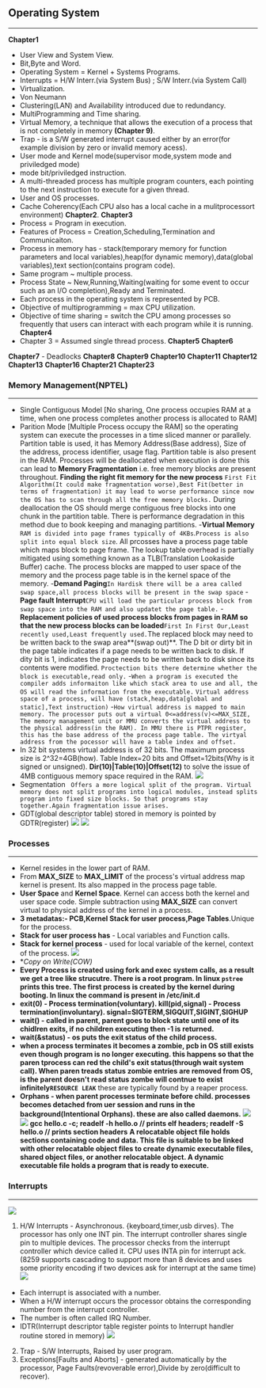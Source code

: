 ## Operating System
-------------------

**Chapter1** 
- User View and System View.
- Bit,Byte and Word.
- Operating System = Kernel + Systems Programs.
- Interrupts = H/W Interr.(via System Bus) ; S/W Interr.(via System Call) 
- Virtualization.
- Von Neumann
- Clustering(LAN) and Availability introduced due to redundancy.
- MultiProgramming and Time sharing.
- Virtual Memory, a technique that allows the execution of a process that is not completely in memory **(Chapter 9)**.
- Trap - is a S/W generated interrupt caused either by an error(for example division by zero or invalid memory acess).
- User mode and Kernel mode(supervisor mode,system mode and priviledged mode)
- mode bit/priviledged instruction. 
- A multi-threaded process has multiple program counters, each pointing to the next instruction to execute for a given thread. 
- User and OS processes.
- Cache Coherency(Each CPU also has a local cache in a mulitprocessort environment)
**Chapter2**.
**Chapter3**
- Process = Program in execution.
- Features of Process = Creation,Scheduling,Termination and Communicaiton. 
- Process in memory has - stack(temporary memory for function parameters and local variables),heap(for dynamic memory),data(global variables),text section(contains program code). 
- Same program ~ multiple process.
- Process State ~ New,Running,Waiting(waiting for some event to occur such as an I/O completion),Ready and Terminated. 
- Each process in the operating system is represented by PCB.
- Objective of multiprogramming = max CPU utilization. 
- Objective of time sharing = switch the CPU among processes so frequently that users can interact with each program while it is running.
**Chapter4**
- Chapter 3 = Assumed single thread process.
**Chapter5**
**Chapter6**

**Chapter7** 
	- Deadlocks
**Chapter8**
**Chapter9**
**Chapter10**
**Chapter11**
**Chapter12**
**Chapter13**
**Chapter16**
**Chapter21**
**Chapter23**


### Memory Management(NPTEL)
---
- Single Contiguous Model [No sharing, One process occupies RAM at a time, when one process completes another process is allocated to RAM]
- Parition Mode [Multiple Process occupy the RAM] so the operating system can execute the processes in a time sliced manner or parallely. Partition table is used, it has Memory Address(Base address), Size of the address, process identifier, usage flag. Partition table is also present in the RAM. Processes will be deallocated when execution is done this can lead to **Memory Fragmentation** i.e. free memory blocks are present throughout. **Finding the right fit memory for the new process** `First Fit Algorithm(It could make fragmentation worse),Best Fit(better in terms of fragmentation) it may lead to worse performance since now the OS has to scan through all the free memory blocks.` During deallocation the OS should merge contiguous free blocks into one chunk in the partition table. There is performance degradation in this method due to book keeping and managing partitions. 
-**Virtual Memory** `RAM is divided into page frames typically of 4KBs`.`Process is also split into equal block size`. All prcosses have a process page table which maps block to page frame. The lookup table overhead is partially mitigated using something known as a TLB(Translation Lookaside Buffer) cache.  The process blocks are mapped to user space of the memory and the process page table is in the kernel space of the memory. 
-**Demand Paging**`In Hardisk there will be a area called swap space,all process blocks will be present in the swap space`
-**Page fault Interrupt**`CPU will load the particular process block from swap space into the RAM and also updatet the page table.`
-**Replacement policies of used process blocks from pages in RAM so that the new process blocks can be loaded**`First In First Our,Least recently used,Least frequently used.`The replaced block may need to be written back to the swap area**(swap out)**. The D bit or dirty bit in the page table indicates if a page needs to be written back to disk. If dity bit is 1, indicates the page needs to be written back to disk since its contents were modified. `Proctection bits there determine whether the block is executable,read only.`
-`When a program is executed the compiler adds informaiton like which stack area to use and all, the OS will read the information from the executable.`
`Virtual address space of a process, will have (stack,heap,data[global and static],Text instruction)`
-`How virtual address is mapped to main memory. The processor puts out a virtual 0<=address(v)<=MAX_SIZE, The memory management unit or MMU converts the virtual address to the physical address(in the RAM). In MMU there is PTPR register, this has the base address of the process page table. The virtyal address from the pocessor will have a table index and offset.`
- In 32 bit systems virtual address is of 32 bits. The maximum process size is 2^32=4GB(how). Table Index=20 bits and Offset=12bits(Why is it signed or unsigned).  **Dir(10)|Table(10)|Offset(12)** to solve the issue of 4MB contiguous memory space required in the RAM.
![](os1.png)
- Segmentation ` Offers a more logical split of the program. Virtual memory does not split programs into logical modules, instead splits program into fixed size blocks. So that programs stay together.Again fragmentation issue arises.`
- GDT(global descriptor table) stored in memory is pointed by GDTR(register)
![](os10.png)
![](os9.png)

### Processes
---
- Kernel resides in the lower part of RAM.
- From **MAX_SIZE** to **MAX_LIMIT** of the process's virtual address map kernel is present. Its also mapped in the process page table. 
- **User Space** and **Kernel Space**. Kernel can access both the kernel and user space code. Simple subtraction using **MAX_SIZE** can convert virtual to physical address of the kernel in a process. 
- **3 metadatas:- PCB,Kernel Stack for user process,Page Tables**.Unique for the process. 
- **Stack for user process has** - Local variables and Function calls.
- **Stack for kernel process** - used for local variable of the kernel, context of the process. 
![](os2.png)
- **Copy on Write(COW)*
- **Every Process is created using fork and exec system calls, as a result we get a tree like strucutre. There is a root program. In linux `pstree` prints this tree. The first process is created by the kernel during booting. In linux the command is present in /etc/init.d**
- **exit(0) - Process termination(voluntary). kill(pid,signal) - Process termination(involuntary). signal=SIGTERM,SIGQUIT,SIGINT,SIGHUP**
- **wait() - called in parent, parent goes to block state until one of its chidlren exits, if no children executing then -1 is returned.**
- **wait(&status) - os puts the exit status of the child process.**
- **when a process terminates it becomes a zombie, pcb in OS still exists even though program is no longer executing. this happens so that the paren tprocess can red the child's exit status(through wait system call). When paren treads status zombie entries are removed from OS, is the parent doesn't read status zombe will contnue to exist infinitely`RESOURCE LEAK`** these are typically found by a reaper process. 
- **Orphans - when parent processes terminate before child. processes becomes detached from uer session and runs in the background(Intentional Orphans). these are also called daemons.**
![](os4.png)
![](os5.png)
**gcc hello.c -c; readelf -h hello.o // prints elf headers; readelf -S hello.o // prints section headers**
**A relocatable object file holds sections containing code and data. This file is suitable to be linked with other relocatable object files to create dynamic executable files, shared object files, or another relocatable object. A dynamic executable file holds a program that is ready to execute.**

### Interrupts
---
![](os6.png)
1. H/W Interrupts - Asynchronous. {keyboard,timer,usb dirves}.
The processor has only one INT pin. The interrupt controller shares single pin to multiple devices. The processor checks from the interrupt controller which device called it. CPU uses INTA pin for interrupt ack.  (8259 supports cascading to support more than 8 devices and uses some priority encoding if two devices ask for interrupt at the same time)
![](os7.png)
- Each interrupt is associated with a number. 
- When a H/W interrupt occurs the processor obtains the corresponding number from the interrupt controller. 
- The number is often called IRQ Number. 
- IDTR(Interrupt descriptor table register points to Interrupt handler routine stored in memory)
![](os8.png)
2. Trap - S/W Interrupts, Raised by user program.
3. Exceptions[Faults and Aborts] - generated automatically by the processor, Page Faults(revoverable error),Divide by zero(difficult to recover).
